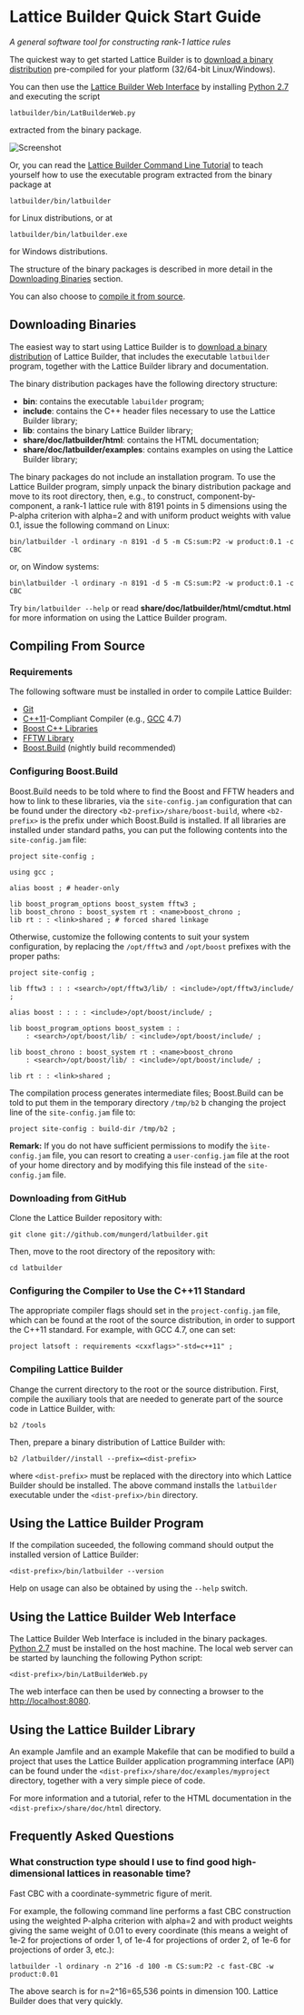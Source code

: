 # Lattice Builder Quick Start Guide 
_A general software tool for constructing rank-1 lattice rules_

The quickest way to get started Lattice Builder is to [download a binary distribution](https://drive.google.com/folderview?id=0B_lX__trikOgQ0kweFd0cHNGLTA&usp=sharing#list) pre-compiled for your platform (32/64-bit Linux/Windows).

You can then use the [Lattice Builder Web
Interface](https://googledrive.com/host/0B_lX__trikOgaGpYTXhEaHFMSmM/webif.html)
by installing [Python 2.7](http://python.org/download/) and executing the script

	latbuilder/bin/LatBuilderWeb.py

extracted from the binary package.

![Screenshot](doc/screenshots/latbuilder-web-1.png "Screenshot")

Or, you can read the [Lattice Builder Command Line Tutorial](https://googledrive.com/host/0B_lX__trikOgaGpYTXhEaHFMSmM/cmdtut.html) to teach yourself how to use the executable program extracted from the binary package at

	latbuilder/bin/latbuilder

for Linux distributions, or at

	latbuilder/bin/latbuilder.exe

for Windows distributions.


The structure of the binary packages is described in more detail in the
[Downloading Binaries](#downloading-binaries) section.

You can also choose to [compile it from source](#compiling-from-source).


## Downloading Binaries

The easiest way to start using Lattice Builder is to [download a binary
distribution](https://drive.google.com/folderview?id=0B_lX__trikOgQ0kweFd0cHNGLTA&usp=sharing#list) of Lattice
Builder, that includes the executable `latbuilder` program, together with
the Lattice Builder library and documentation.

The binary distribution packages have the following directory structure:

* **bin**: contains the executable `labuilder` program;
* **include**: contains the C++ header files necessary to use the Lattice
  Builder library;
* **lib**: contains the binary Lattice Builder library;
* **share/doc/latbuilder/html**: contains the HTML documentation;
* **share/doc/latbuilder/examples**: contains examples on using the Lattice
  Builder library;

The binary packages do not include an installation program.  To use the Lattice
Builder program, simply unpack the binary distribution package and move to its
root directory, then, e.g., to construct, component-by-component, a rank-1
lattice rule with 8191 points in 5 dimensions using the P-alpha criterion with
alpha=2 and with uniform product weights with value 0.1, issue the following
command on Linux:

	bin/latbuilder -l ordinary -n 8191 -d 5 -m CS:sum:P2 -w product:0.1 -c CBC

or, on Window systems:

	bin\latbuilder -l ordinary -n 8191 -d 5 -m CS:sum:P2 -w product:0.1 -c CBC

Try `bin/latbuilder --help` or read **share/doc/latbuilder/html/cmdtut.html**
for more information on using the Lattice Builder program.


## Compiling From Source

### Requirements

The following software must be installed in order to compile Lattice Builder:

* [Git](http://git-scm.com/)
* [C++11](http://www.iso.org/iso/iso_catalogue/catalogue_tc/catalogue_detail.htm?csnumber=50372)-Compliant Compiler (e.g., [GCC](http://gcc.gnu.org) 4.7)
* [Boost C++ Libraries](http://www.boost.org/)
* [FFTW Library](http://www.fftw.org/)
* [Boost.Build](http://www.boost.org/boost-build2/) (nightly build recommended)


### Configuring Boost.Build

Boost.Build needs to be told where to find the Boost and FFTW headers and how to
link to these libraries, via the `site-config.jam` configuration that can be
found under the directory `<b2-prefix>/share/boost-build`, where `<b2-prefix>`
is the prefix under which Boost.Build is installed.  If all libraries are
installed under standard paths, you can put the following contents into the
`site-config.jam` file:

	project site-config ;

	using gcc ;

	alias boost ; # header-only

	lib boost_program_options boost_system fftw3 ;
	lib boost_chrono : boost_system rt : <name>boost_chrono ;
	lib rt : : <link>shared ; # forced shared linkage

Otherwise, customize the following contents to suit your system configuration,
by replacing the `/opt/fftw3` and `/opt/boost` prefixes with the proper paths:

	project site-config ;
	
	lib fftw3 : : : <search>/opt/fftw3/lib/ : <include>/opt/fftw3/include/ ;

	alias boost : : : : <include>/opt/boost/include/ ;
	
	lib boost_program_options boost_system : :
		: <search>/opt/boost/lib/ : <include>/opt/boost/include/ ;

	lib boost_chrono : boost_system rt : <name>boost_chrono
		: <search>/opt/boost/lib/ : <include>/opt/boost/include/ ;

	lib rt : : <link>shared ;

The compilation process generates intermediate files; Boost.Build can be told to
put them in the temporary directory `/tmp/b2` b changing the project line of the
`site-config.jam` file to:

	project site-config : build-dir /tmp/b2 ;

**Remark:** If you do not have sufficient permissions to modify
the ̀`site-config.jam` file, you can resort to creating a `user-config.jam` file
at the root of your home directory and by modifying this file instead of the
`site-config.jam` file.


### Downloading from GitHub

Clone the Lattice Builder repository with:

	git clone git://github.com/mungerd/latbuilder.git

Then, move to the root directory of the repository with:

	cd latbuilder


### Configuring the Compiler to Use the C++11 Standard

The appropriate compiler flags should set in the `project-config.jam` file,
which can be found at the root of the source distribution, in order to support
the C++11 standard.  For example, with GCC 4.7, one can set:

	project latsoft : requirements <cxxflags>"-std=c++11" ;


### Compiling Lattice Builder

Change the current directory to the root or the source distribution.
First, compile the auxiliary tools that are needed to generate part of the
source code in Lattice Builder, with:

	b2 /tools

Then, prepare a binary distribution of Lattice Builder with:

	b2 /latbuilder//install --prefix=<dist-prefix>

where `<dist-prefix>` must be replaced with the directory into which Lattice
Builder should be installed.  The above command installs the `latbuilder`
executable under the `<dist-prefix>/bin` directory.


## Using the Lattice Builder Program

If the compilation suceeded, the following command should output the installed 
version of Lattice Builder:

	<dist-prefix>/bin/latbuilder --version

Help on usage can also be obtained by using the `--help` switch.


## Using the Lattice Builder Web Interface

The Lattice Builder Web Interface is included in the binary packages.
[Python 2.7](http://python.org/download/) must be installed on the host machine.
The local web server can be started by launching the following Python script:

	<dist-prefix>/bin/LatBuilderWeb.py

The web interface can then be used by connecting a browser to the
[http://localhost:8080](http://localhost:8080/LatBuilderWeb.html).


## Using the Lattice Builder Library

An example Jamfile and an example Makefile that can be modified to build a
project that uses the Lattice Builder application programming interface (API)
can be found under the `<dist-prefix>/share/doc/examples/myproject` directory,
together with a very simple piece of code.

For more information and a tutorial, refer to the HTML documentation in the
`<dist-prefix>/share/doc/html` directory.


## Frequently Asked Questions

### What construction type should I use to find good high-dimensional lattices in reasonable time?

Fast CBC with a coordinate-symmetric figure of merit.

For example, the following command line performs a fast CBC construction using
the weighted P-alpha criterion with alpha=2 and with product weights giving
the same weight of 0.01 to every coordinate (this means a weight of 1e-2
for projections of order 1, of 1e-4 for projections of order 2, of 1e-6 for
projections of order 3, etc.):

	latbuilder -l ordinary -n 2^16 -d 100 -m CS:sum:P2 -c fast-CBC -w product:0.01

The above search is for n=2^16=65,536 points in dimension 100.  Lattice Builder
does that very quickly.

